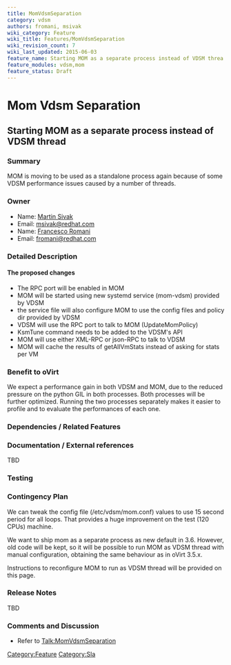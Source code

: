 ```yaml
---
title: MomVdsmSeparation
category: vdsm
authors: fromani, msivak
wiki_category: Feature
wiki_title: Features/MomVdsmSeparation
wiki_revision_count: 7
wiki_last_updated: 2015-06-03
feature_name: Starting MOM as a separate process instead of VDSM threa
feature_modules: vdsm,mom
feature_status: Draft
---
```


# Mom Vdsm Separation

## Starting MOM as a separate process instead of VDSM thread

### Summary

MOM is moving to be used as a standalone process again because of some VDSM performance issues caused by a number of threads.

### Owner

*   Name: [ Martin Sivak](User:Msivak)
*   Email: <msivak@redhat.com>
*   Name: [ Francesco Romani](User:fromani)
*   Email: <fromani@redhat.com>

### Detailed Description

#### The proposed changes

*   The RPC port will be enabled in MOM
*   MOM will be started using new systemd service (mom-vdsm) provided by VDSM
*   the service file will also configure MOM to use the config files and policy dir provided by VDSM
*   VDSM will use the RPC port to talk to MOM (UpdateMomPolicy)
*   KsmTune command needs to be added to the VDSM's API
*   MOM will use either XML-RPC or json-RPC to talk to VDSM
*   MOM will cache the results of getAllVmStats instead of asking for stats per VM

### Benefit to oVirt

We expect a performance gain in both VDSM and MOM, due to the reduced pressure on the python GIL in both processes. Both processes will be further optimized. Running the two processes separately makes it easier to profile and to evaluate the performances of each one.

### Dependencies / Related Features

### Documentation / External references

TBD

### Testing

### Contingency Plan

We can tweak the config file (/etc/vdsm/mom.conf) values to use 15 second period for all loops. That provides a huge improvement on the test (120 CPUs) machine.

We want to ship mom as a separate process as new default in 3.6. However, old code will be kept, so it will be possible to run MOM as VDSM thread with manual configuration, obtaining the same behaviour as in oVirt 3.5.x.

Instructions to reconfigure MOM to run as VDSM thread will be provided on this page.

### Release Notes

TBD

### Comments and Discussion

*   Refer to <Talk:MomVdsmSeparation>

<Category:Feature> <Category:Sla>
